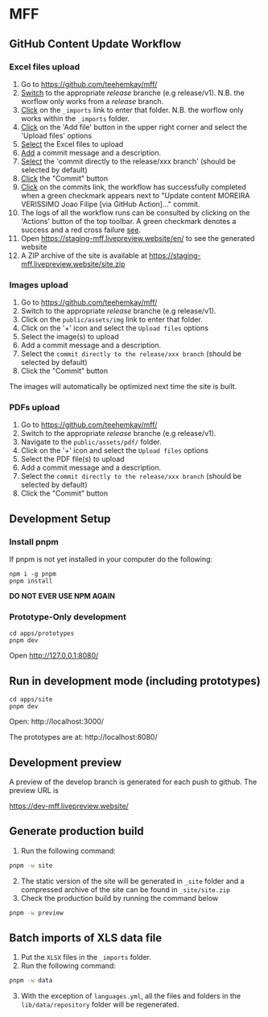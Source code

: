 # MFF

## GitHub Content Update Workflow

### Excel files upload

1. Go to https://github.com/teehemkay/mff/
2. [Switch](docs/workflow.png) to the appropriate *release* branche (e.g release/v1). N.B. the worflow only works from a *release* branch.
3. [Click](docs/workflow.png) on the `_imports` link to enter that folder. N.B. the worflow only works within the `_imports` folder.
4. [Click](docs/_imports.png) on the 'Add file' button in the upper right corner and select the 'Upload files' options
5. [Select](file-upload.png) the Excel files to upload
6. [Add](file-upload.png) a commit message and a description. 
7. [Select](file-upload.png) the 'commit directly to the release/xxx branch' (should be selected by default)
8. [Click](file-upload.png) the "Commit" button
9. [Click](docs/workflow.png) on the commits link, the workflow has successfully completed when a green checkmark appears next to "Update content MOREIRA VERISSIMO Joao Filipe [via GitHub Action]..." commit.
10. The logs of all the workflow runs can be consulted by clicking on the 'Actions' button of the top toolbar. A green checkmark denotes a success and a red cross failure [see](docs/actions.png).
11. Open https://staging-mff.livepreview.website/en/ to see the generated website
12. A ZIP archive of the site is available at https://staging-mff.livepreview.website/site.zip

### Images upload

1. Go to https://github.com/teehemkay/mff/
2. Switch to the appropriate *release* branche (e.g release/v1).
3. Click on the `public/assets/img` link to enter that folder.
4. Click on the '+' icon and select the `Upload files` options
5. Select the image(s) to upload
6. Add a commit message and a description. 
7. Select the `commit directly to the release/xxx branch` (should be selected by default)
8. Click the "Commit" button

The images will automatically be optimized next time the site is built.

### PDFs upload

1. Go to https://github.com/teehemkay/mff/
2. Switch to the appropriate *release* branche (e.g release/v1).
3. Navigate to the `public/assets/pdf/` folder.
4. Click on the '+' icon and select the `Upload files` options
5. Select the PDF file(s) to upload
6. Add a commit message and a description. 
7. Select the `commit directly to the release/xxx branch` (should be selected by default)
8. Click the "Commit" button

## Development Setup

### Install pnpm

If pnpm is not yet installed in your computer do the following:

```
npm i -g pnpm
pnpm install
```

**DO NOT EVER USE NPM AGAIN**

### Prototype-Only development

```
cd apps/prototypes
pnpm dev
```

Open http://127.0.0.1:8080/

## Run in development mode (including prototypes)

```
cd apps/site
pnpm dev
```

Open:
http://localhost:3000/

The prototypes are at:
http://localhost:8080/

## Development preview

A preview of the develop branch is generated for each push to github.
The preview URL is

https://dev-mff.livepreview.website/

## Generate production build

1. Run the following command:

```sh
pnpm -w site
```

2. The static version of the site will be generated in `_site` folder and a compressed archive of the site can be found in `_site/site.zip`
3. Check the production build by running the command below

```sh
pnpm -w preview
```

## Batch imports of XLS data file

1. Put the `XLSX` files in the  `_imports` folder.
2. Run the following command:

```sh
pnpm -w data
```

3. With the exception of `languages.yml`, all the files and folders in the `lib/data/repository` folder will be regenerated.

